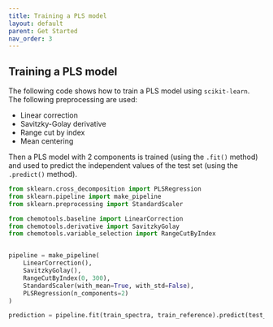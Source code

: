 ```yaml
---
title: Training a PLS model
layout: default
parent: Get Started
nav_order: 3
---
```



## __Training a PLS model__

The following code shows how to train a PLS model using ```scikit-learn```. The following preprocessing are used:

- Linear correction
- Savitzky-Golay derivative
- Range cut by index
- Mean centering

Then a PLS model with 2 components is trained (using the ```.fit()``` method) and used to predict the independent values of the test set (using the ```.predict()``` method).

```python
from sklearn.cross_decomposition import PLSRegression
from sklearn.pipeline import make_pipeline
from sklearn.preprocessing import StandardScaler

from chemotools.baseline import LinearCorrection
from chemotools.derivative import SavitzkyGolay
from chemotools.variable_selection import RangeCutByIndex


pipeline = make_pipeline(
    LinearCorrection(),
    SavitzkyGolay(),
    RangeCutByIndex(0, 300),
    StandardScaler(with_mean=True, with_std=False),
    PLSRegression(n_components=2)
)

prediction = pipeline.fit(train_spectra, train_reference).predict(test_spectra)
```
